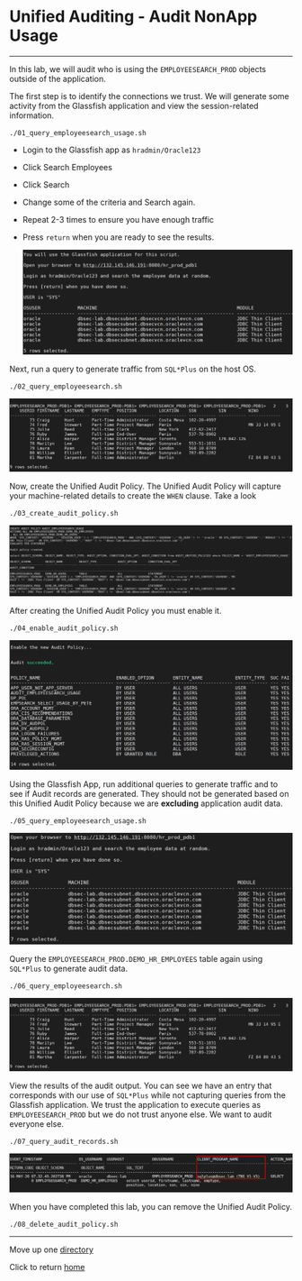 # Unified Auditing - Audit NonApp Usage 

---

In this lab, we will audit who is using the `EMPLOYEESEARCH_PROD` objects outside of the application. 

The first step is to identify the connections we trust. We will generate some activity from the Glassfish application and view the session-related information.   

    ./01_query_employeesearch_usage.sh
    
- Login to the Glassfish app as `hradmin/Oracle123`  
- Click Search Employees
- Click Search
- Change some of the criteria and Search again.
- Repeat 2-3 times to ensure you have enough traffic
- Press `return` when you are ready to see the results. 
      
    ![](images/initial_glassfish_sessions.png)

Next, run a query to generate traffic from `SQL*Plus` on the host OS. 

    ./02_query_employeesearch.sh
    
![](images/empsearch_data_output.png)

Now, create the Unified Audit Policy. The Unified Audit Policy will capture your machine-related details to create the  `WHEN` clause.  Take a look 

    ./03_create_audit_policy.sh  
  
 ![](images/create_audit_policy.png)

After creating the Unified Audit Policy you must enable it. 

    ./04_enable_audit_policy.sh

![](images/enable_audit_policy.png)

Using the Glassfish App, run additional queries to generate traffic and to see if Audit records are generated.  They should not be generated based on this Unified Audit Policy because we are **excluding** application audit data. 

    ./05_query_employeesearch_usage.sh

![](images/glassfish_session_info.png)

Query the `EMPLOYEESEARCH_PROD.DEMO_HR_EMPLOYEES` table again using `SQL*Plus` to generate audit data.

    ./06_query_employeesearch.sh

![](images/empsearch_data_output.png)


View the results of the audit output. You can see we have an entry that corresponds with our use of `SQL*Plus` while not capturing queries from the Glassfish application.  We trust the application to execute queries as `EMPLOYEESEARCH_PROD` but we do not trust anyone else. We want to audit everyone else. 

    ./07_query_audit_records.sh

![](images/audit_output.png)

When you have completed this lab, you can remove the Unified Audit Policy. 

    ./08_delete_audit_policy.sh

---

Move up one [directory](../README.md)

Click to return [home](/README.md)

